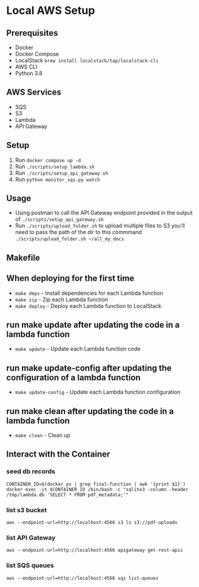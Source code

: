 # Local AWS Setup

## Prerequisites

- Docker
- Docker Compose
- LocalStack `brew install localstack/tap/localstack-cli`
- AWS CLI
- Python 3.8

## AWS Services

- SQS
- S3
- Lambda
- API Gateway

## Setup

1. Run `docker compose up -d`
2. Run `./scripts/setup_lambda.sh`
3. Run `./scripts/setup_api_gateway.sh`
4. Run `python monitor_sqs.py watch`

## Usage

- Using postman to call the API Gateway endpoint provided in the output of `./scripts/setup_api_gateway.sh`
- Run `./scripts/upload_folder.sh` to upload multiple files to S3 you'll need to pass the path of the dir to this commmand `./scripts/upload_folder.sh ~/all_my_docs`

## Makefile

## When deploying for the first time
- `make deps` - Install dependencies for each Lambda function
- `make zip` - Zip each Lambda function
- `make deploy` - Deploy each Lambda function to LocalStack

## run make update after updating the code in a lambda function
- `make update` - Update each Lambda function code

## run make update-config after updating the configuration of a lambda function
- `make update-config` - Update each Lambda function configuration

## run make clean after updating the code in a lambda function
- `make clean` - Clean up

## Interact with the Container

### seed db records

`CONTAINER_ID=$(docker ps | grep final-function | awk '{print $1}')
docker exec -it $CONTAINER_ID /bin/bash -c "sqlite3 -column -header /tmp/lambda.db 'SELECT * FROM pdf_metadata;'"`

### list s3 bucket

`aws --endpoint-url=http://localhost:4566 s3 ls s3://pdf-uploads` 


### list API Gateway

`aws --endpoint-url=http://localhost:4566 apigateway get-rest-apis`

### list SQS queues

`aws --endpoint-url=http://localhost:4566 sqs list-queues`


